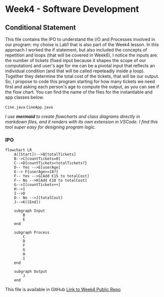 # Week4 - Software Development

## Conditional Statement


This file contains the IPO to understand the I/O and Processes involved in our program: my choise is Lab1 that is also part of the Week4 lesson. In this approach I worked the if statement, but also included the concepts of repetition and loops (that will be covered in Week6), I notice the inputs are: the number of tickets (fixed input because it shapes the scope of our computation) and user's age for me can be a pivotal input that reflects an individual condition (and that will be called repeteadly inside a loop). Together they determine the total cost of the tickets, that will be our output. So, I propose to code this program starting for how many tickets we need first and asking each person's age to compute the output, as you can see if the flow chart. You can find the name of the files for the instantiable and app classes below.


`Cine.java`
`CineApp.java`

*I use **mermaid** to create flowcharts and class diagrams directly in markdown files, and it renders with its own extension in VSCode. I find this tool super easy for designing program logic.*


### IPO
``` mermaid
flowchart LR
    A([Start])-->B[totalTickets]
    B-->C[countTickets=0]
    C-->D{countTickets<totalTickets?}
    D-- Yes -->E[userAge]
    E--> F{userAge>=18?}
    F-- Yes -->G[Add €15 to totalCost]
    F-- No -->H[Add €10 to totalCost]
    G-->I[countTickets++]
    H-->I
    I-->D
    D-- No -->J[totalCost]
    J-->K([End])

    subgraph Input
        B
        E
    end

    subgraph Process
        C
        D
        F
        G
        H
        I
    end

    subgraph Output
        J
    end

```

This file is available in GitHub [Link to Week4 Public Repo](http://github.com/alanmaizon/Software-Development/blob/main/Week4/)
